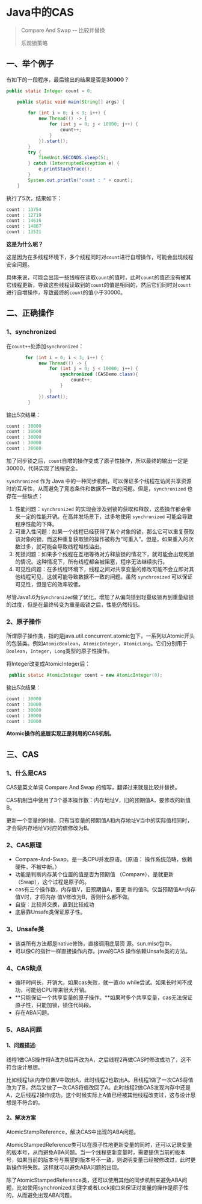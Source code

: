 # Java中的CAS

>Compare And Swap  --  比较并替换         
>
> 乐观锁策略

## 一、举个例子

有如下的一段程序，最后输出的结果是否是**30000**？

```java
public static Integer count = 0;

    public static void main(String[] args) {
        
        for (int i = 0; i < 3; i++) {
            new Thread(() -> {
                for (int j = 0; j < 10000; j++) {
                    count++;
                }
            }).start();
        }
        try {
            TimeUnit.SECONDS.sleep(5);
        } catch (InterruptedException e) {
            e.printStackTrace();
        }
        System.out.println("count : " + count);
    }
```

执行了5次，结果如下：

```java
count : 13754
count : 12719
count : 14616
count : 14867
count : 13521
```

**这是为什么呢？**

这是因为在多线程环境下，多个线程同时对`count`进行自增操作，可能会出现线程安全问题。

具体来说，可能会出现一些线程在读取`count`的值时，此时`count`的值还没有被其它线程更新，导致这些线程读取到的`count`的值是相同的，然后它们同时对`count`进行自增操作，导致最终的`count`的值小于30000。

## 二、正确操作

### 1、synchronized

在`count++`处添加`synchronized`：

```java
       for (int i = 0; i < 3; i++) {
            new Thread(() -> {
                for (int j = 0; j < 10000; j++) {
                    synchronized (CASDemo.class){
                        count++;
                    }
                }
            }).start();
        }
```

输出5次结果：

```java
count : 30000
count : 30000
count : 30000
count : 30000
count : 30000
```

加了同步锁之后，`count`自增的操作变成了原子性操作，所以最终的输出一定是30000，代码实现了线程安全。

`synchronized` 作为 Java 中的一种同步机制，可以保证多个线程在访问共享资源时的互斥性，从而避免了竞态条件和数据不一致的问题。但是，`synchronized` 也存在一些缺点：

1. 性能问题：`synchronized` 的实现会涉及到锁的获取和释放，这些操作都会带来一定的性能开销。在高并发场景下，过多地使用 `synchronized` 可能会导致程序性能的下降。
2. 可重入性问题：如果一个线程已经获得了某个对象的锁，那么它可以重复获取该对象的锁，而这种重复获取锁的操作被称为“可重入”。但是，如果重入的次数过多，就可能会导致线程堆栈溢出。
3. 死锁问题：如果多个线程在互相等待对方释放锁的情况下，就可能会出现死锁的情况。这种情况下，所有线程都会被阻塞，程序无法继续执行。
4. 可见性问题：在多线程环境下，线程之间对共享变量的修改可能不会立即对其他线程可见，这就可能导致数据不一致的问题。虽然 `synchronized` 可以保证可见性，但是它的效率较低。

尽管Java1.6为`Synchronized`做了优化，增加了从偏向锁到轻量级锁再到重量级锁的过度，但是在最终转变为重量级锁之后，性能仍然较低。

### 2、原子操作

所谓原子操作类，指的是java.util.concurrent.atomic包下，一系列以Atomic开头的包装类。例如`AtomicBoolean`，`AtomicInteger`，`AtomicLong`。它们分别用于`Boolean`，`Integer`，`Long`类型的原子性操作。

将Integer改变成AtomicInteger后：

```java
 public static AtomicInteger count = new AtomicInteger(0);
```

输出5次结果：

```java
count : 30000
count : 30000
count : 30000
count : 30000
count : 30000
```

**Atomic操作的底层实现正是利用的CAS机制。**

## 三、CAS

### 1、什么是CAS

CAS是英文单词 Compare And Swap 的缩写，翻译过来就是比较并替换。

CAS机制当中使用了3个基本操作数：内存地址V，旧的预期值A，要修改的新值B。

更新一个变量的时候，只有当变量的预期值A和内存地址V当中的实际值相同时，才会将内存地址V对应的值修改为B。

### 2、CAS原理

* Compare-And-Swap。是一条CPU并发原语。（原语： 操作系统范畴，依赖硬件，不被中断。）
* 功能是判断内存某个位置的值是否为预期值 （Compare），是就更新（Swap），这个过程是原子的。
* cas有三个操作数，内存值V，旧预期值A，要更 新的值B。仅当预期值A=内存值V时，才将内存 值V修改为B，否则什么都不做。 
* 自旋：比较并交换，直到比较成功 
* 底层靠Unsafe类保证原子性。

### 3、Unsafe类

* 该类所有方法都是native修饰，直接调用底层资 源。sun.misc包中。 
* 可以像C的指针一样直接操作内存。java的CAS 操作依赖Unsafe类的方法。

### 4、CAS缺点

* 循环时间长，开销大。如果cas失败，就一直do while尝试。如果长时间不成功，可能给CPU带来很大开销。 
* **只能保证一个共享变量的原子操作。**如果时多个共享变量，cas无法保证原子性，只能加锁，锁住代码段。 
* 存在ABA问题。

### 5、ABA问题

#### 1、问题描述: 

线程1做CAS操作将A改为B后再改为A，之后线程2再做CAS时修改成功了，这不符合设计思想。

比如线程1从内存位置V中取出A，此时线程2也取出A。且线程1做了一次CAS将值改为了B，然后又做了一次CAS将值改回了A。此时线程2做CAS发现内存中还是A，之后线程2操作成功。这个时候实际上A值已经被其他线程改变过，这与设计思想是不符合的。

#### 2、解决方案

AtomicStampReference，解决CAS中出现的ABA问题。

AtomicStampedReference类可以在原子性地更新变量的同时，还可以记录变量的版本号，从而避免ABA问题。当一个线程更新变量时，需要提供当前的版本号，如果当前的版本号与期望的版本号不一致，则说明变量已经被修改过，此时更新操作将失败。这样就可以避免ABA问题的出现。

除了AtomicStampedReference类，还可以使用其他的同步机制来避免ABA问题，比如使用synchronized关键字或者Lock接口来保证对变量的操作是原子性的，从而避免出现ABA问题。